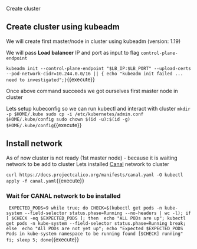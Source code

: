 Create cluster 

## Create cluster using kubeadm

We will create first master/node in cluster using kubeadm (version:
1.19)

We will pass **Load balancer** IP and port as input to flag `control-plane-endpoint`

`kubeadm init --control-plane-endpoint "$LB_IP:$LB_PORT" --upload-certs --pod-network-cidr=10.244.0.0/16 || { echo "kubeadm init failed ... need to investigated";}`{{execute}}

Once above command succeeds we got ourselves first master node in cluster 

Lets setup kubeconfig so we can run kubectl and interact with cluster 
`
mkdir -p $HOME/.kube
sudo cp -i /etc/kubernetes/admin.conf $HOME/.kube/config
sudo chown $(id -u):$(id -g) $HOME/.kube/config
`{{execute}}

## Install network 

As of now cluster is not ready (1st master node) - because it is waiting network to be add to cluster
Lets installed [Canal](https://docs.projectcalico.org/getting-started/kubernetes/flannel/flannel) network to cluster 

`
curl https://docs.projectcalico.org/manifests/canal.yaml -O
kubectl apply -f canal.yaml
`{{execute}}

### Wait for CANAL network to be installed 

`
EXPECTED_PODS=9
while true;
  do CHECK=$(kubectl get pods -n kube-system --field-selector status.phase=Running --no-headers | wc -l);
   if [ $CHECK -eq $EXPECTED_PODS ];
     then 
          echo "ALL PODs are up";
          kubectl get pods -n kube-system --field-selector status.phase=Running
          break;
     else 
          echo "All PODs are not yet up";
          echo "Expected $EXPECTED_PODS Pods in kube-system namespace to be running found [$CHECK] running"
   fi;
   sleep 5;
done`{{execute}}